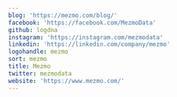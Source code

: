 ```yaml
---
blog: 'https://mezmo.com/blog/'
facebook: 'https://facebook.com/MezmoData'
github: logdna
instagram: 'https://instagram.com/mezmodata'
linkedin: 'https://linkedin.com/company/mezmo'
logohandle: mezmo
sort: mezmo
title: Mezmo
twitter: mezmodata
website: 'https://www.mezmo.com/'
---
```

